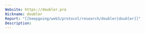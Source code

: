 ```yaml
---
Website: https://doubler.pro
Nickname: doubler
Report: "[[keepgoing/web3/protocol/research/doubler|doubler]]"
Description: 
---
```

